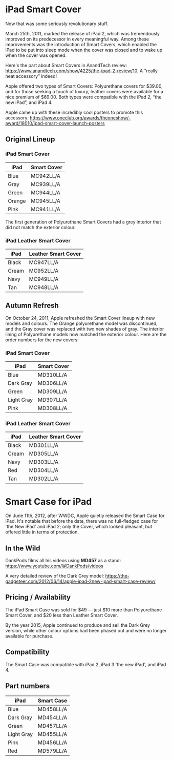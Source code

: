 # iPad Smart Cover

Now that was some seriously revolutionary stuff.

March 25th, 2011, marked the release of iPad 2, which was tremendously improved on its predecessor in every meaningful way. Among these improvements was the introduction of Smart Covers, which enabled the iPad to be put into sleep mode when the cover was closed and to wake up when the cover was opened.

Here's the part about Smart Covers in AnandTech review: https://www.anandtech.com/show/4225/the-ipad-2-review/10. A “really neat accessory” indeed!

Apple offered two types of Smart Covers: Polyurethane covers for $39.00, and for those seeking a touch of luxury, leather covers were available for a nice premium of \$69.00. Both types were compatible with the iPad 2, “the new iPad”, and iPad 4.

Apple came up with these incredibly cool posters to promote this accessory: https://www.oneclub.org/awards/theoneshow/-award/18010/ipad-smart-cover-launch-posters

## Original Lineup

### iPad Smart Cover

| iPad   | Smart Cover |
| ------ | ----------- |
| Blue   | MC942LL/A   |
| Gray   | MC939LL/A   |
| Green  | MC944LL/A   |
| Orange | MC945LL/A   |
| Pink   | MC941LL/A   |

The first generation of Polyurethane Smart Covers had a grey interior that did not match the exterior colour.

### iPad Leather Smart Cover

| iPad  | Leather Smart Cover |
| ----- | ------------------- |
| Black | MC947LL/A           |
| Cream | MC952LL/A           |
| Navy  | MC949LL/A           |
| Tan   | MC948LL/A           |

## Autumn Refresh

On October 24, 2011, Apple refreshed the Smart Cover lineup with new models and colours. The Orange polyurethane model was discontinued, and the Gray cover was replaced with two new shades of gray. The interior lining of Polyurethane models now matched the exterior colour. Here are the order numbers for the new covers:

### iPad Smart Cover

| iPad       | Smart Cover |
| ---------- | ----------- |
| Blue       | MD310LL/A   |
| Dark Gray  | MD306LL/A   |
| Green      | MD309LL/A   |
| Light Gray | MD307LL/A   |
| Pink       | MD308LL/A   |

### iPad Leather Smart Cover

| iPad  | Leather Smart Cover |
| ----- | ------------------- |
| Black | MD301LL/A           |
| Cream | MD305LL/A           |
| Navy  | MD303LL/A           |
| Red   | MD304LL/A           |
| Tan   | MD302LL/A           |

# Smart Case for iPad

On June 11th, 2012, after WWDC, Apple quietly released the Smart Case for iPad. It's notable that before the date, there was no full-fledged case for 'the New iPad' and iPad 2; only the Cover, which looked pleasant, but offered little in terms of protection.

## In the Wild

DankPods films all his videos using **MD457** as a stand: https://www.youtube.com/@DankPods/videos

A very detailed review of the Dark Grey model: https://the-gadgeteer.com/2012/06/14/apple-ipad-2new-ipad-smart-case-review/

## Pricing / Availability

The iPad Smart Case was sold for \$49 — just \$10 more than Polyurethane Smart Cover, and $20 less than Leather Smart Cover.

By the year 2015, Apple continued to produce and sell the Dark Grey version, while other colour options had been phased out and were no longer available for purchase.

## Compatibility

The Smart Case was compatible with iPad 2, iPad 3 'the new iPad', and iPad 4.

## Part numbers

| iPad       | Smart Case |
| ---------- | ---------- |
| Blue       | MD458LL/A  |
| Dark Gray  | MD454LL/A  |
| Green      | MD457LL/A  |
| Light Gray | MD455LL/A  |
| Pink       | MD456LL/A  |
| Red        | MD579LL/A  |

